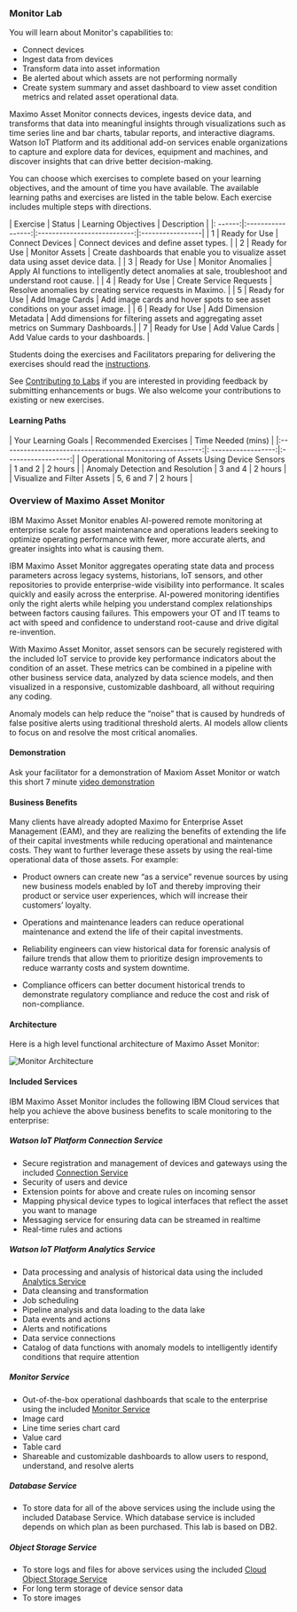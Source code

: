 
### Monitor Lab
You will learn about Monitor's capabilities to:

* Connect devices
* Ingest data from devices
* Transform data into asset information
* Be alerted about which assets are not performing normally
* Create system summary and asset dashboard to view asset condition metrics and related asset operational data.

Maximo Asset Monitor connects devices, ingests device data, and transforms that data into meaningful insights through 
visualizations such as time series line and bar charts, tabular reports, and interactive diagrams. Watson IoT Platform 
and its additional add-on services enable organizations to capture and explore data for devices, equipment and machines, 
and discover insights that can drive better decision-making.

You can choose which exercises to complete based on your learning objectives, and the amount of time you have available. The 
available learning paths and exercises are listed in the table below. Each exercise includes multiple steps with directions.  


|  Exercise    | Status            | Learning Objectives         | Description      |
|: ------:|:-----------------:|:---------------------------:|:-----------------|
| 1       | Ready for Use     |  Connect Devices            | Connect devices and define asset types.     |
| 2       | Ready for Use     |  Monitor Assets             | Create dashboards that enable you to visualize asset data using asset device data. |
| 3       | Ready for Use     |  Monitor Anomalies          | Apply AI functions to intelligently detect anomalies at sale, troubleshoot and understand root cause.     |
| 4       | Ready for Use     |  Create Service Requests    | Resolve anomalies by creating service requests in Maximo. |
| 5       | Ready for Use     |  Add Image Cards            | Add image cards and hover spots to see asset conditions on your asset image. |
| 6       | Ready for Use     |  Add Dimension Metadata     | Add dimensions for filtering assets and aggregating asset metrics on Summary Dashboards.|
| 7       | Ready for Use     |  Add Value Cards            | Add Value cards to your dashboards. |

 
Students doing the exercises and Facilitators preparing for delivering the exercises should read the [instructions](monitor-hol/facilitator_instructions).

See [Contributing to Labs](about.md)  if you are interested in providing feedback by submitting enhancements or bugs.  We also 
welcome your contributions to existing or new exercises. 

#### Learning Paths

|  Your Learning Goals                                     | Recommended Exercises    | Time Needed (mins) |
|:--------------------------------------------------------:|: ------------------:|:------------------:|
|  Operational Monitoring of Assets Using Device Sensors   | 1 and 2             |     2 hours        |
|  Anomaly Detection and Resolution                        | 3 and 4             |     2 hours        |
|  Visualize and Filter Assets                             | 5, 6 and 7          |     2 hours        |


### Overview of Maximo Asset Monitor

IBM Maximo Asset Monitor enables AI-powered remote monitoring at enterprise scale for asset maintenance and operations 
leaders seeking to optimize operating performance with fewer, more accurate alerts, and greater insights into what is 
causing them.

IBM Maximo Asset Monitor aggregates operating state data and process parameters across legacy systems, historians, IoT
 sensors, and other repositories to provide enterprise-wide visibility into performance. It scales quickly and easily 
 across the enterprise. AI-powered monitoring identifies only the right alerts while helping you understand complex 
 relationships between factors causing failures. This empowers your OT and IT teams to act with speed and confidence to 
 understand root-cause and drive digital re-invention.

With Maximo Asset Monitor, asset sensors can be securely registered with the included IoT service to provide key 
performance indicators about the condition of an asset. These metrics can be combined in a pipeline with other business 
service data, analyzed by data science models, and then visualized in a responsive, customizable dashboard, all without 
requiring any coding.

Anomaly models can help reduce the “noise” that is caused by hundreds of false positive alerts using traditional threshold
 alerts. AI models allow clients to focus on and resolve the most critical anomalies.

####  Demonstration

Ask your facilitator for a demonstration of Maxiom Asset Monitor or watch this short 7 minute [video demonstration](https://youtu.be/IyQgRwAseLU)

#### Business Benefits

Many clients have already adopted Maximo for Enterprise Asset Management (EAM), and they are realizing the benefits of 
extending the life of their capital investments while reducing operational and maintenance costs. They want to further 
leverage these assets by using the real-time operational data of those assets. For example:

* Product owners can create new “as a service” revenue sources by using new business models enabled by IoT and thereby 
improving their product or service user experiences, which will increase their customers’ loyalty.

* Operations and maintenance leaders can reduce operational maintenance and extend the life of their capital investments.

* Reliability engineers can view historical data for forensic analysis of failure trends that allow them to prioritize 
design improvements to reduce warranty costs and system downtime.

* Compliance officers can better document historical trends to demonstrate regulatory compliance and reduce the cost and 
risk of non-compliance.

#### Architecture

Here is a high level functional architecture of Maximo Asset Monitor:

![Monitor Architecture](/img/monitor/monitor_architecture.png)

#### Included Services
IBM Maximo Asset Monitor includes the following IBM Cloud services that help you achieve the above business benefits to 
scale monitoring to the enterprise:

##### Watson IoT Platform Connection Service
* Secure registration and management of devices and gateways using the included [Connection Service](https://www.ibm.com/support/knowledgecenter/SSQR84_monitor/iot/developing/develop.html)
* Security of users and device
* Extension points for above and create rules on incoming sensor
* Mapping physical device types to logical interfaces that reflect the asset you want to manage
* Messaging service for ensuring data can be streamed in realtime
* Real-time rules and actions

##### Watson IoT Platform Analytics Service

* Data processing and analysis of historical data using the included [Analytics Service](https://www.ibm.com/support/knowledgecenter/SSQR84_monitor/iot/analytics/as_overview.html)
* Data cleansing and transformation
* Job scheduling
* Pipeline analysis and data loading to the data lake
* Data events and actions
* Alerts and notifications
* Data service connections
* Catalog of data functions with anomaly models to intelligently identify conditions that require attention

##### Monitor Service

* Out-of-the-box operational dashboards that scale to the enterprise using the included [Monitor Service](https://www.ibm.com/support/knowledgecenter/SSQR84_monitor/iot/kc_welcome_mon.html)
* Image card
* Line time series chart card
* Value card
* Table card
* Shareable and customizable dashboards to allow users to respond, understand, and resolve alerts

##### Database Service

* To store data for all of the above services using the include using the included Database Service.  Which database 
service is included depends on which plan as been purchased. This lab is based on DB2.

##### Object Storage Service

* To store logs and files for above services using the included [Cloud Object Storage Service](https://www.ibm.com/support/knowledgecenter/SSQR84_monitor/iot/analytics/as_logs.html)
* For long term storage of device sensor data
* To store images

